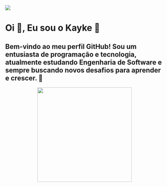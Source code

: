 <img src="https://user-images.githubusercontent.com/73097560/115834477-dbab4500-a447-11eb-908a-139a6edaec5c.gif" align="center">

# Oi 👋, Eu sou o Kayke 🦝


## Bem-vindo ao meu perfil GitHub! Sou um entusiasta de programação e tecnologia, atualmente estudando Engenharia de Software e sempre buscando novos desafios para aprender e crescer. 🚀


<!-- Números se mexendo em um fundo preto, usando o GIF baixado -->
<p align="center">
  <img src="baixados.gif" width="300">
</p>

